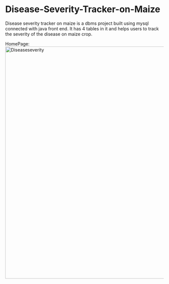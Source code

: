 # Disease-Severity-Tracker-on-Maize
Disease severity tracker on maize is a dbms project built using mysql connected with java front end. It has 4 tables in it and helps users to track the severity of the disease on maize crop.

HomePage:
<img width="735" alt="Diseaseseverity" src="https://user-images.githubusercontent.com/97443640/172466283-a1ea0877-43a4-46c6-9528-c531b4580a52.png">

